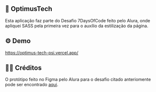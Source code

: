 ## 💼 OptimusTech

<p>Esta aplicação faz parte do Desafio 7DaysOfCode feito pelo Alura, onde apliquei SASS pela primeira vez para o auxílio da estilização da página.</p>

## ⚙ Demo 
https://optimus-tech-psi.vercel.app/

## 🤝🏻 Créditos 
<p>O protótipo feito no Figma pelo Alura para o desafio citado anteriomente pode ser encontrado <a href="https://www.figma.com/file/mm3MLozvUDGhDRTxSLlGL5/7daysOfCode-HTML-CSS?node-id=0%3A1">aqui</a>. 



